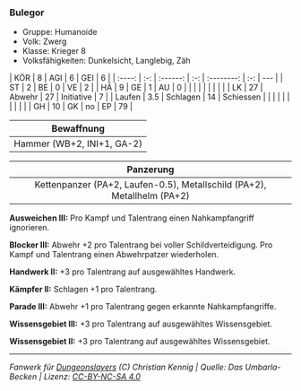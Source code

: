 ### Bulegor

- Gruppe: Humanoide
- Volk: Zwerg
- Klasse: Krieger 8
- Volksfähigkeiten: Dunkelsicht, Langlebig, Zäh

|  KÖR   |  8  |   AGI    |  6  |    GEI     |  6  |
| :----: | :-: | :------: | :-: | :--------: | :-: | --- |
|   ST   |  2  |    BE    |  0  |     VE     |  2  |
|   HÄ   |  9  |    GE    |  1  |     AU     |  0  |
|        |     |          |     |            |     |     |
|   LK   | 27  |  Abwehr  | 27  | Initiative |  7  |
| Laufen | 3.5 | Schlagen | 14  | Schiessen  |     |
|        |     |          |     |            |     |     |
|   GH   | 10  |    GK    | no  |     EP     | 79  |

|         Bewaffnung         |
| :------------------------: |
| Hammer (WB+2, INI+1, GA-2) |

|                                Panzerung                                |
| :---------------------------------------------------------------------: |
| Kettenpanzer (PA+2, Laufen-0.5), Metallschild (PA+2), Metallhelm (PA+2) |

**Ausweichen III:** Pro Kampf und Talentrang einen Nahkampfangriff ignorieren.

**Blocker III:** Abwehr +2 pro Talentrang bei voller Schildverteidigung. Pro Kampf und Talentrang einen Abwehrpatzer wiederholen.

**Handwerk II:** +3 pro Talentrang auf ausgewähltes Handwerk.

**Kämpfer II:** Schlagen +1 pro Talentrang.

**Parade III:** Abwehr +1 pro Talentrang gegen erkannte Nahkampfangriffe.

**Wissensgebiet III:** +3 pro Talentrang auf ausgewähltes Wissensgebiet.

**Wissensgebiet II:** +3 pro Talentrang auf ausgewähltes Wissensgebiet.

---

_Fanwerk für [Dungeonslayers](https://www.dungeonslayers.net/) (C) Christian Kennig | Quelle: Das Umbarla-Becken | Lizenz: [CC-BY-NC-SA 4.0](https://creativecommons.org/licenses/by-nc-sa/4.0/deed.de)_
